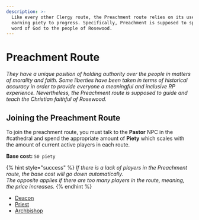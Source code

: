 ```yaml
---
description: >-
  Like every other Clergy route, the Preachment route relies on its users
  earning piety to progress. Specifically, Preachment is supposed to spread the
  word of God to the people of Rosewood.
---
```


# Preachment Route

_They have a unique position of holding authority over the people in matters of morality and faith. Some liberties have been taken in terms of historical accuracy in order to provide everyone a meaningful and inclusive RP experience. Nevertheless, the Preachment route is supposed to guide and teach the Christian faithful of Rosewood._ 

## Joining the Preachment Route

To join the preachment route, you must talk to the **Pastor** NPC in the \#cathedral and spend the appropriate amount of **Piety** which scales with the amount of current active players in each route.

**Base cost:** `50 piety`

{% hint style="success" %}
_If there is a lack of players in the Preachment route, the base cost will go down automatically.  
The opposite applies if there are too many players in the route, meaning, the price increases._
{% endhint %}

* [Deacon](deacon.md)
* [Priest](priest.md)
* [Archbishop](archbishop.md)

